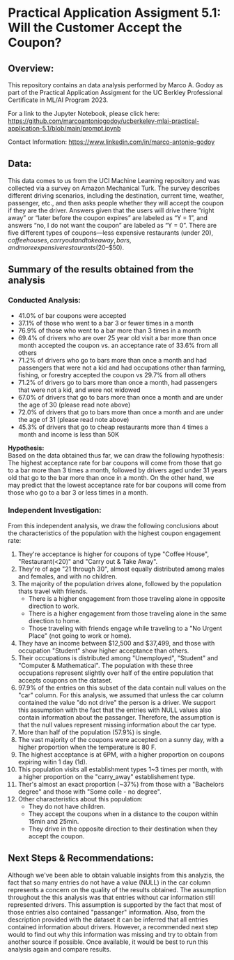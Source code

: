 # Practical Application Assigment 5.1: Will the Customer Accept the Coupon?

## Overview:
This repository contains an data analysis performed by Marco A. Godoy as part of the Practical Application Assigment for the UC Berkley Professional Certificate in ML/AI Program 2023.   

For a link to the Jupyter Notebook, please click here: 
https://github.com/marcoantoniogodoy/ucberkeley-mlai-practical-application-5.1/blob/main/prompt.ipynb

Contact Information:
https://www.linkedin.com/in/marco-antonio-godoy

## Data:
This data comes to us from the UCI Machine Learning repository and was collected via a survey on Amazon Mechanical Turk. The survey describes different driving scenarios, including the destination, current time, weather, passenger, etc., and then asks people whether they will accept the coupon if they are the driver. Answers given that the users will drive there “right away” or “later before the coupon expires” are labeled as “Y = 1”, and answers “no, I do not want the coupon” are labeled as “Y = 0”. There are five different types of coupons—less expensive restaurants (under $20), coffee houses, carry out and take away, bars, and more expensive restaurants ($20–$50).

## Summary of the results obtained from the analysis

### Conducted Analysis:
- 41.0% of bar coupons were accepted
- 37.1% of those who went to a bar 3 or fewer times in a month
- 76.9% of those who went to a bar more than 3 times in a month
- 69.4% of drivers who are over 25 year old visit a bar more than once month accepted the coupon vs. an acceptance rate of 33.6% from all others
- 71.2% of drivers who go to bars more than once a month and had passengers that were not a kid and had occupations other than farming, fishing, or forestry accepted the coupon vs 29.7% from all others
- 71.2% of drivers go to bars more than once a month, had passengers that were not a kid, and were not widowed
- 67.0% of drivers that go to bars more than once a month and are under the age of 30 (please read note above)
- 72.0% of drivers that go to bars more than once a month and are under the age of 31 (please read note above)
- 45.3% of drivers that go to cheap restaurants more than 4 times a month and income is less than 50K


<b>Hypothesis:</b></br>
Based on the data obtained thus far, we can draw the following hypothesis:
The highest acceptance rate for bar coupons will come from those that go to a bar more than 3 times a month, followed by drivers aged under 31 years old that go to the bar more than once in a month. On the other hand, we may predict that the lowest acceptance rate for bar coupons will come from those who go to a bar 3 or less times in a month. 


### Independent Investigation:
From this independent analysis, we draw the following conclusions about the characteristics of the population with the highest coupon engagement rate:

1. They're acceptance is higher for coupons of type "Coffee House", "Restaurant(<20)" and "Carry out & Take Away". 
2. They're of age "21 through 30", almost equally distributed among males and females, and with no children.   
3. The majority of the population drives alone, followed by the population thats travel with friends.
    - There is a higher engagement from those traveling alone in opposite direction to work. 
    - There is a higher engagement from those traveling alone in the same direction to home. 
    - Those traveling with friends engage while traveling to a "No Urgent Place" (not going to work or home).
4. They have an income between $12,500 and $37,499, and those with occupation "Student" show higher acceptance than others. 
5. Their occupations is distributed among "Unemployed", "Student" and "Computer & Mathematical". The population with these three occupations represent slightly over half of the entire population that accepts coupons on the dataset. 
6. 97.9% of the entries on this subset of the data contain null values on the "car" column. For this analysis, we assumed that unless the car column contained the value "do not drive" the person is a driver. We support this assumption with the fact that the entries with NULL values also contain information about the passanger. Therefore, the assumption is that the null values represent missing information about the car type.
7. More than half of the population (57.9%) is single.
8. The vast majority of the coupons were accepted on a sunny day, with a higher proportion when the temperature is 80 F. 
9. The highest acceptance is at 6PM, with a higher proportion on coupons expiring witin 1 day (1d).  
10. This population visits all establishment types 1~3 times per month, with a higher proportion on the "carry_away" establishement type.   
11. Ther's almost an exact proportion (~37%) from those with a "Bachelors degree" and those with "Some colle - no degree".  
12. Other characteristics about this population: 
	- They do not have children.
	- They accept the coupons when in a distance to the coupon within 15min and 25min.
	- They drive in the opposite direction to their destination when they accept the coupon.

## Next Steps & Recommendations:
Although we've been able to obtain valuable insights from this analyzis, the fact that so many entries do not have a value (NULL) in the car column represents a concern on the quality of the results obtained. The assumption throughout the this analysis was that entries without car information still represented drivers. This assumption is supported by the fact that most of those entries also contained "passanger" information. Also, from the description provided with the dataset it can be inferred that all entries contained information about drivers. However, a recommended next step would to find out why this information was missing and try to obtain from another source if possible. Once available, it would be best to run this analysis again and compare results.
